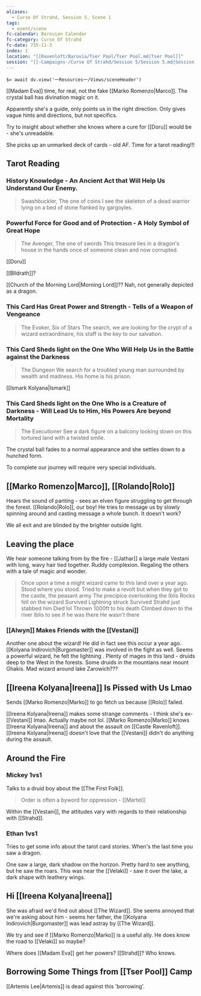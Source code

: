 ```yaml
---
aliases:
  - Curse Of Strahd, Session 5, Scene 1
tags:
  - event/scene
fc-calendar: Barovian Calendar
fc-category: Curse Of Strahd
fc-date: 735-11-3
index: 1
location: "[[Ravenloft/Barovia/Tser Pool/Tser Pool.md|Tser Pool]]"
session: "[[-Campaigns-/Curse Of Strahd/Session 5/Session 5.md|Session 5]]"
---
```


`$= await dv.view('一Resources一/Views/sceneHeader')`

[[Madam Eva]] time, for real, not the fake [[Marko Romenzo|Marco]]. The crystal ball has divination magic on it.

Apparently she's a guide, only points us in the right direction. Only gives vague hints and directions, but not specifics.

Try to insight about whether she knows where a cure for [[Doru]] would be - she's unreadable.

She picks up an unmarked deck of cards - old AF. Time for a tarot reading!!!

## Tarot Reading

### History Knowledge - An Ancient Act that Will Help Us Understand Our Enemy.

> Swashbuckler, The one of coins
> I see the skeleton of a dead warrior lying on a bed of stone flanked by gargoyles.

### Powerful Force for Good and of Protection - A Holy Symbol of Great Hope

> The Avenger, The one of swords
> This treasure lies in a dragon's house in the hands once of someone clean and now corrupted.

[[Doru]]

[[BIldrath]]?

[[Church of the Morning Lord|Morning Lord]]?? Nah, not generally depicted as a dragon.

### This Card Has Great Power and Strength - Tells of a Weapon of Vengeance

> The Evoker, Six of Stars
> The search, we are looking for the crypt of a wizard extraordinaire, his staff is the key to our salvation.

### This Card Sheds light on the One Who Will Help Us in the Battle against the Darkness

> The Dungeon
> We search for a troubled young man surrounded by wealth and madness. His home is his prison.

[[Ismark Kolyana|Ismark]]

### This Card Sheds light on the One Who is a Creature of Darkness - Will Lead Us to Him, His Powers Are beyond Mortality

> The Executioner
> See a dark figure on a balcony looking down on this tortured land with a twisted smile.

The crystal ball fades to a normal appearance and she settles down to a hunched form.

To complete our journey will require very special individuals.

## [[Marko Romenzo|Marco]], [[Rolando|Rolo]]

Hears the sound of panting - sees an elven figure struggling to get through the forest. [[Rolando|Rolo]], our boy! He tries to message us by slowly spinning around and casting message a whole bunch. It doesn't work?

We all exit and are blinded by the brighter outside light.

## Leaving the place

We hear someone talking from by the fire - [[Jathar]] a large male Vestani with long, wavy hair tied together. Ruddy complexion. Regaling the others with a tale of magic and wonder.

> Once upon a time a might wizard came to this land over a year ago. Stood where you stood. Tried to make a revolt but when they got to the castle, the peasant army
> The precipice overlooking the Iblis
> Rocks fell on the wizard
> Survived
> Lightning struck
> Survived
> Strahd just stabbed him
> Died lol
> Thrown 1000ft to his death
> Climbed down to the river Iblis to see if he was there
> He wasn't there

### [[Alwyn]] Makes Friends with the [[Vestani]]

Another one about the wizard! He did in fact see this occur a year ago. [[Kolyana Indirovich|Burgomaster]] was involved in the fight as well. Seems a powerful wizard, he felt the lightning . Plenty of mages in this land - druids deep to the West in the forests. Some druids in the mountians near mount Ghakis. Mad wizard around lake Zarowich???

## [[Ireena Kolyana|Ireena]] Is Pissed with Us Lmao

Sends [[Marko Romenzo|Marko]] to go fetch us because [[Rolo]] failed.

[[Ireena Kolyana|Ireena]] makes some strange comments - I think she's ex-[[Vestani]] lmao. Actually maybe not lol. [[Marko Romenzo|Marko]] knows [[Ireena Kolyana|Ireena]] and about the assault on [[Castle Ravenloft]]. [[Ireena Kolyana|Ireena]] doesn't love that the [[Vestani]] didn't do anything during the assault.

## Around the Fire

### Mickey 1vs1

Talks to a druid boy about the [[The First Folk]].

> Order is often a byword for oppression
> \- [[Martel]]

Within the [[Vestani]], the attitudes vary with regards to their relationship with [[Strahd]].

### Ethan 1vs1

Tries to get some info about the tarot card stories. When's the last time you saw a dragon.

One saw a large, dark shadow on the horizon. Pretty hard to see anything, but he saw the roars. This was near the [[Velaki]] - saw it over the lake, a dark shape with leathery wings.

## Hi [[Ireena Kolyana|Ireena]]

She was afraid we'd find out about [[The Wizard]]. She seems annoyed that we're asking about him - seems her father, the [[Kolyana Indirovich|Burgomaster]] was lead astray by [[The Wizard]].

We try and see if [[Marko Romenzo|Marko]] is a useful ally. He does know the road to [[Velaki]] so maybe?

Where does [[Madam Eva]] get her powers? [[Strahd]]? Who knows.

## Borrowing Some Things from [[Tser Pool]] Camp

[[Artemis Lee|Artemis]] is dead against this 'borrowing'.
